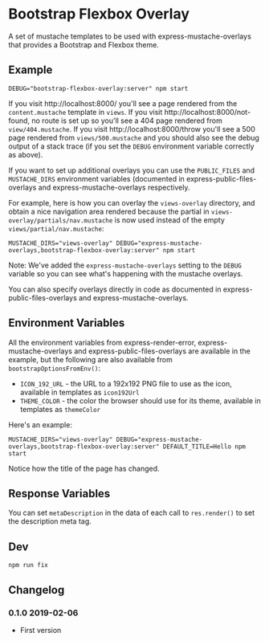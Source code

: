 # Bootstrap Flexbox Overlay

A set of mustache templates to be used with express-mustache-overlays that provides a Bootstrap and Flexbox theme.


## Example

```
DEBUG="bootstrap-flexbox-overlay:server" npm start
```

If you visit http://localhost:8000/ you'll see a page rendered from the `content.mustache` template in `views`. If you visit http://localhost:8000/not-found, no route is set up so you'll see a 404 page rendered from `view/404.mustache`. If you visit http://localhost:8000/throw you'll see a 500 page rendered from `views/500.mustache` and you should also see the debug output of a stack trace (if you set the `DEBUG` environment variable correctly as above).

If you want to set up additional overlays you can use the `PUBLIC_FILES` and `MUSTACHE_DIRS` environment variables (documented in express-public-files-overlays and express-mustache-overlays respectively.

For example, here is how you can overlay the `views-overlay` directory, and obtain a nice navigation area rendered because the partial in `views-overlay/partials/nav.mustache` is now used instead of the empty `views/partial/nav.mustache`:

```
MUSTACHE_DIRS="views-overlay" DEBUG="express-mustache-overlays,bootstrap-flexbox-overlay:server" npm start
```

Note: We've added the `express-mustache-overlays` setting to the `DEBUG` variable so you can see what's happening with the mustache overlays.

You can also specify overlays directly in code as documented in express-public-files-overlays and express-mustache-overlays.

## Environment Variables

All the environment variables from express-render-error, express-mustache-overlays and express-public-files-overlays are available in the example, but the following are also available from `bootstrapOptionsFromEnv()`:

* `ICON_192_URL` - the URL to a 192x192 PNG file to use as the icon, available in templates as `icon192Url`
* `THEME_COLOR` - the color the browser should use for its theme, available in templates as `themeColor`

Here's an example:

```
MUSTACHE_DIRS="views-overlay" DEBUG="express-mustache-overlays,bootstrap-flexbox-overlay:server" DEFAULT_TITLE=Hello npm start
```

Notice how the title of the page has changed.


## Response Variables

You can set `metaDescription` in the data of each call to `res.render()` to set the description meta tag.


## Dev

```
npm run fix
```


## Changelog

### 0.1.0 2019-02-06

* First version
